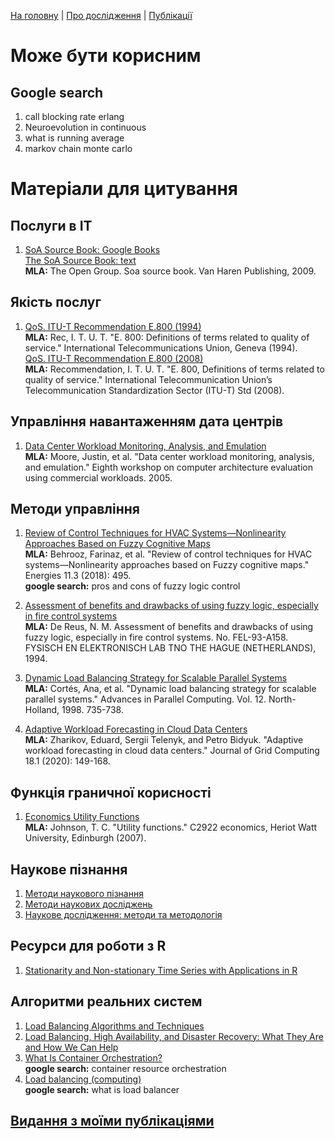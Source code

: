 [На головну](../../index.md) | [Про дослідження](index.md) | [Публікації](publications.md)

# Може бути корисним

## Google search
1. call blocking rate erlang
2. Neuroevolution in continuous 
3. what is running average
4. markov chain monte carlo

# Матеріали для цитування

## Послуги в ІТ
1. [SoA Source Book: Google Books](https://books.google.com.ua/books?id=ZeJEBAAAQBAJ)\
[The SoA Source Book: text](https://www.opengroup.org/soa/source-book/soa_refarch/p14.htm)\
**MLA:** The Open Group. Soa source book. Van Haren Publishing, 2009.

## Якість послуг

1. [QoS. ITU-T Recommendation E.800 (1994)](https://www.itu.int/rec/dologin_pub.asp?lang=e&id=T-REC-E.800-199408-S!!PDF-E&type=items)\
**MLA:** Rec, I. T. U. T. "E. 800: Definitions of terms related to quality of service." International Telecommunications Union, Geneva (1994).\
[QoS. ITU-T Recommendation E.800 (2008)](https://www.itu.int/rec/T-REC-E.800-200809-I/en)\
**MLA:** Recommendation, I. T. U. T. "E. 800, Definitions of terms related to quality of service." International Telecommunication Union’s Telecommunication Standardization Sector (ITU-T) Std (2008).

## Управління навантаженням дата центрів
1. [Data Center Workload Monitoring, Analysis, and Emulation](http://issg.cs.duke.edu/publications/caecw05.pdf)\
**MLA:** Moore, Justin, et al. "Data center workload monitoring, analysis, and emulation." Eighth workshop on computer architecture evaluation using commercial workloads. 2005.

## Методи управління
1. [Review of Control Techniques for HVAC Systems—Nonlinearity Approaches Based on Fuzzy Cognitive Maps](https://www.researchgate.net/figure/Advantages-and-disadvantages-of-fuzzy-logic-control-techniques_tbl7_323441631)\
**MLA:** Behrooz, Farinaz, et al. "Review of control techniques for HVAC systems—Nonlinearity approaches based on Fuzzy cognitive maps." Energies 11.3 (2018): 495.\
**google search:** pros and cons of fuzzy logic control
2. [Assessment of benefits and drawbacks of using fuzzy logic, especially in fire control systems](https://apps.dtic.mil/dtic/tr/fulltext/u2/a285428.pdf)\
**MLA:** De Reus, N. M. Assessment of benefits and drawbacks of using fuzzy logic, especially in fire control systems. No. FEL-93-A158. FYSISCH EN ELEKTRONISCH LAB TNO THE HAGUE (NETHERLANDS), 1994.

3. [Dynamic Load Balancing Strategy for Scalable Parallel Systems](https://www.sciencedirect.com/science/article/pii/S0927545298800981)\
**MLA:** Cortés, Ana, et al. "Dynamic load balancing strategy for scalable parallel systems." Advances in Parallel Computing. Vol. 12. North-Holland, 1998. 735-738.

4. [Adaptive Workload Forecasting in Cloud Data Centers](https://link.springer.com/article/10.1007/s10723-019-09501-2)\
**MLA:** Zharikov, Eduard, Sergii Telenyk, and Petro Bidyuk. "Adaptive workload forecasting in cloud data centers." Journal of Grid Computing 18.1 (2020): 149-168.

## Функція граничної корисності
1. [Economics Utility Functions](http://www.macs.hw.ac.uk/macshome/ams/msc_actsci/utility_final.pdf)\
**MLA:** Johnson, T. C. "Utility functions." C2922 economics, Heriot Watt University, Edinburgh (2007).


## Наукове пізнання

1. [Методи наукового пізнання](http://library.nlu.edu.ua/POLN_TEXT/4%20KURS/4/1/09H2R9_2.htm)
2. [Методи наукових досліджень](https://core.ac.uk/download/pdf/159817923.pdf)
3. [Наукове дослідження: методи та методологія](https://osvita.ua/vnz/reports/pedagog/14098/)

## Ресурси для роботи з R
1. [Stationarity and Non-stationary Time Series with Applications in R](https://boostedml.com/2020/05/stationarity-and-non-stationary-time-series-with-applications-in-r.html)

## Алгоритми реальних систем
1. [Load Balancing Algorithms and Techniques](https://kemptechnologies.com/load-balancer/load-balancing-algorithms-techniques/)
2. [Load Balancing, High Availability, and Disaster Recovery: What They Are and How We Can Help](https://www.ctl.io/blog/post/load-balancing-high-availability-and-disaster-recovery-what-they-are/)
3. [What Is Container Orchestration?](https://blog.newrelic.com/engineering/container-orchestration-explained/)\
**google search:** container resource orchestration
4. [Load balancing (computing)](https://en.wikipedia.org/wiki/Load_balancing_(computing))\
**google search:** what is load balancer

## [Видання з моїми публікаціями](publications.md)

